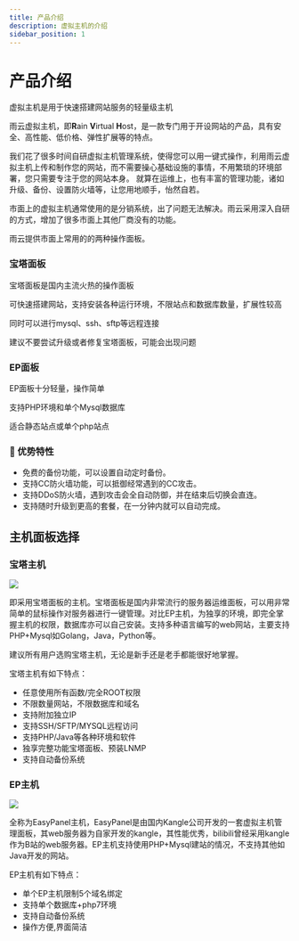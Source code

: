 ```yaml
---
title: 产品介绍
description: 虚拟主机的介绍
sidebar_position: 1
---
```



# 产品介绍

虚拟主机是用于快速搭建网站服务的轻量级主机

雨云虚拟主机，即**R**ain **V**irtual **H**ost，是一款专门用于开设网站的产品，具有安全、高性能、低价格、弹性扩展等的特点。

我们花了很多时间自研虚拟主机管理系统，使得您可以用一键式操作，利用雨云虚拟主机上传和制作您的网站，而不需要操心基础设施的事情，不用繁琐的环境部署，您只需要专注于您的网站本身。
就算在运维上，也有丰富的管理功能，诸如升级、备份、设置防火墙等，让您用地顺手，怡然自若。

市面上的虚拟主机通常使用的是分销系统，出了问题无法解决。雨云采用深入自研的方式，增加了很多市面上其他厂商没有的功能。

雨云提供市面上常用的的两种操作面板。

### 宝塔面板

宝塔面板是国内主流火热的操作面板

可快速搭建网站，支持安装各种运行环境，不限站点和数据库数量，扩展性较高

同时可以进行mysql、ssh、sftp等远程连接

建议不要尝试升级或者修复宝塔面板，可能会出现问题



### EP面板

EP面板十分轻量，操作简单

支持PHP环境和单个Mysql数据库

适合静态站点或单个php站点


### 🚀 优势特性

- 免费的备份功能，可以设置自动定时备份。
- 支持CC防火墙功能，可以抵御经常遇到的CC攻击。
- 支持DDoS防火墙，遇到攻击会全自动防御，并在结束后切换会直连。
- 支持随时升级到更高的套餐，在一分钟内就可以自动完成。


## 主机面板选择

### 宝塔主机

![](https://cn-sy1.rains3.com/rainyun-assets/pic/2023/12/20231211102913_760f03d70dc2016bf030be683a696bc1.png)

即采用宝塔面板的主机。宝塔面板是国内非常流行的服务器运维面板，可以用非常简单的鼠标操作对服务器进行一键管理。对比EP主机，为独享的环境，即完全掌握主机的权限，数据库亦可以自己安装。支持多种语言编写的web网站，主要支持PHP+Mysql如Golang，Java，Python等。

建议所有用户选购宝塔主机，无论是新手还是老手都能很好地掌握。

宝塔主机有如下特点：

- 任意使用所有函数/完全ROOT权限
- 不限数量网站，不限数据库和域名
- 支持附加独立IP
- 支持SSH/SFTP/MYSQL远程访问
- 支持PHP/Java等各种环境和软件
- 独享完整功能宝塔面板、预装LNMP
- 支持自动备份系统


### EP主机

![](https://cn-sy1.rains3.com/rainyun-assets/pic/2023/12/20231211102913_cb47fc51b8014763669fa2b1333dc48e.png)

全称为EasyPanel主机，EasyPanel是由国内Kangle公司开发的一套虚拟主机管理面板，其web服务器为自家开发的kangle，其性能优秀，bilibili曾经采用kangle作为B站的web服务器。EP主机支持使用PHP+Mysql建站的情况，不支持其他如Java开发的网站。

EP主机有如下特点：
- 单个EP主机限制5个域名绑定
- 支持单个数据库+php7环境
- 支持自动备份系统 
- 操作方便,界面简洁


